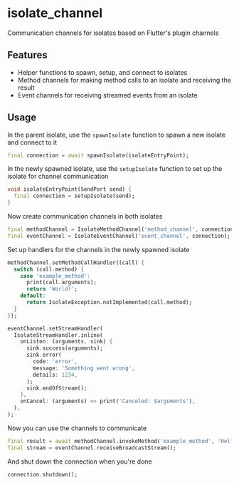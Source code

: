 # isolate_channel

Communication channels for isolates based on Flutter's plugin channels

## Features

- Helper functions to spawn, setup, and connect to isolates
- Method channels for making method calls to an isolate and receiving the result
- Event channels for receiving streamed events from an isolate

## Usage

In the parent isolate, use the `spawnIsolate` function to spawn a new isolate and connect to it

```dart
final connection = await spawnIsolate(isolateEntryPoint);
```

In the newly spawned isolate, use the `setupIsolate` function to set up the isolate for channel communication

```dart
void isolateEntryPoint(SendPort send) {
  final connection = setupIsolate(send);
}
```

Now create communication channels in both isolates

```dart
final methodChannel = IsolateMethodChannel('method_channel', connection);
final eventChannel = IsolateEventChannel('event_channel', connection);
```

Set up handlers for the channels in the newly spawned isolate

```dart
methodChannel.setMethodCallHandler((call) {
  switch (call.method) {
    case 'example_method':
      print(call.arguments);
      return 'World!';
    default:
      return IsolateException.notImplemented(call.method);
  }
});

eventChannel.setStreamHandler(
  IsolateStreamHandler.inline(
    onListen: (arguments, sink) {
      sink.success(arguments);
      sink.error(
        code: 'error',
        message: 'Something went wrong',
        details: 1234,
      );
      sink.endOfStream();
    },
    onCancel: (arguments) => print('Canceled: $arguments'),
  ),
);
```

Now you can use the channels to communicate

```dart
final result = await methodChannel.invokeMethod('example_method', 'Hello');
final stream = eventChannel.receiveBroadcastStream();
```

And shut down the connection when you're done

```dart
connection.shutdown();
```
